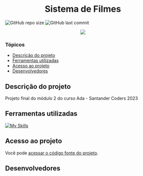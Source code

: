 # <h1 align="center"> Sistema de Filmes </h1>
![GitHub repo size](https://img.shields.io/github/repo-size/PedroQueiroz1/SistemaDeFilmes?style=plastic)
![GitHub last commit](https://img.shields.io/github/last-commit/PedroQueiroz1/SistemaDeFilmes?style=plastic)

<p align="center">
   <img src="http://img.shields.io/static/v1?label=STATUS&message=EM%20DESENVOLVIMENTO&color=RED&style=for-the-badge" #vitrinedev/>
</p>

### Tópicos 

- [Descrição do projeto](#descrição-do-projeto)
- [Ferramentas utilizadas](#ferramentas-utilizadas)
- [Acesso ao projeto](#acesso-ao-projeto)
- [Desenvolvedores](#desenvolvedores)

## Descrição do projeto 

<p align="justify">
   Projeto final do módulo 2 do curso Ada - Santander Coders 2023
 
## Ferramentas utilizadas
[![My Skills](https://skillicons.dev/icons?i=java)](https://skillicons.dev)

## Acesso ao projeto

Você pode [acessar o código fonte do projeto](https://github.com/PedroQueiroz1/SistemaDeFilmes).

## Desenvolvedores

